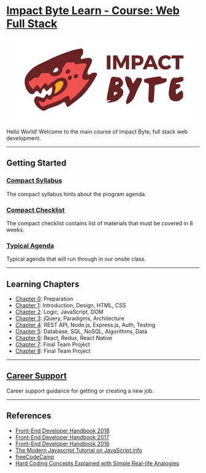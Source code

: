 # [Impact Byte Learn - Course: Web Full Stack](https://www.gitbook.com/read/book/impactbyte-learn/course-web-full-stack)

<p style="text-align:center;">
  <img src="assets/impactbyte-logo.png">
</p>

Hello World! Welcome to the main course of Impact Byte, full stack web development.

---

## Getting Started

### [Compact Syllabus](./syllabus/README.md)

The compact syllabus hints about the program agenda.

### [Compact Checklist](./checklist/README.md)

The compact checklist contains list of materials that must be covered in 8 weeks.

### [Typical Agenda](./agenda/README.md)

Typical agenda that will run through in our onsite class.

---

## Learning Chapters

* [Chapter 0](chapter-0/README.md): Preparation
* [Chapter 1](chapter-1/README.md): Introduction, Design, HTML, CSS
* [Chapter 2](chapter-2/README.md): Logic, JavaScript, DOM
* [Chapter 3](chapter-3/README.md): jQuery, Paradigms, Architecture
* [Chapter 4](chapter-4/README.md): REST API, Node.js, Express.js, Auth, Testing
* [Chapter 5](chapter-5/README.md): Database, SQL, NoSQL, Algorithms, Data
* [Chapter 6](chapter-6/README.md): React, Redux, React Native
* [Chapter 7](chapter-7/README.md): Final Team Project
* [Chapter 8](chapter-8/README.md): Final Team Project

---

## [Career Support](./career/README.md)

Career support guidance for getting or creating a new job.

---

## References

* [Front-End Developer Handbook 2018](https://frontendmasters.com/books/front-end-handbook/2018)
* [Front-End Developer Handbook 2017](https://frontendmasters.com/books/front-end-handbook/2017)
* [Front-End Developer Handbook 2016](https://www.frontendhandbook.com)
* [The Modern Javascript Tutorial on JavaScript.info](https://javascript.info)
* [freeCodeCamp](https://www.freecodecamp.org)
* [Hard Coding Concepts Explained with Simple Real-life Analogies](https://medium.freecodecamp.org/hard-coding-concepts-explained-with-simple-real-life-analogies-280635e98e37)
